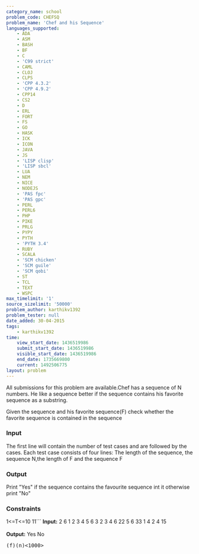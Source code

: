 ```yaml
---
category_name: school
problem_code: CHEFSQ
problem_name: 'Chef and his Sequence'
languages_supported:
    - ADA
    - ASM
    - BASH
    - BF
    - C
    - 'C99 strict'
    - CAML
    - CLOJ
    - CLPS
    - 'CPP 4.3.2'
    - 'CPP 4.9.2'
    - CPP14
    - CS2
    - D
    - ERL
    - FORT
    - FS
    - GO
    - HASK
    - ICK
    - ICON
    - JAVA
    - JS
    - 'LISP clisp'
    - 'LISP sbcl'
    - LUA
    - NEM
    - NICE
    - NODEJS
    - 'PAS fpc'
    - 'PAS gpc'
    - PERL
    - PERL6
    - PHP
    - PIKE
    - PRLG
    - PYPY
    - PYTH
    - 'PYTH 3.4'
    - RUBY
    - SCALA
    - 'SCM chicken'
    - 'SCM guile'
    - 'SCM qobi'
    - ST
    - TCL
    - TEXT
    - WSPC
max_timelimit: '1'
source_sizelimit: '50000'
problem_author: karthikv1392
problem_tester: null
date_added: 30-04-2015
tags:
    - karthikv1392
time:
    view_start_date: 1436519986
    submit_start_date: 1436519986
    visible_start_date: 1436519986
    end_date: 1735669800
    current: 1492506775
layout: problem
---
```

All submissions for this problem are available.Chef has a sequence of N numbers. He like a sequence better if the sequence contains his favorite sequence as a substring.

Given the sequence and his favorite sequence(F) check whether the favorite sequence is contained in the sequence

### Input

The first line will contain the number of test cases and are followed by the cases. 
Each test case consists of four lines: The length of the sequence, the sequence N,the length of F and the sequence F

### Output

Print "Yes" if the sequence contains the favourite sequence int it otherwise print "No"

### Constraints

1<=T<=10 
11```
<b>Input:</b>
2
6
1 2 3 4 5 6
3
2 3 4
6
22 5 6 33 1 4
2
4 15
<br></br>
<b>Output:</b>
Yes
No

<pre>(f)(n)<1000>